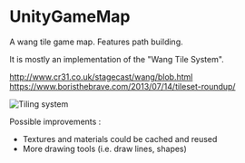 # UnityGameMap
A wang tile game map. Features path building.
 
It is mostly an implementation of the "Wang Tile System".
 
http://www.cr31.co.uk/stagecast/wang/blob.html
https://www.boristhebrave.com/2013/07/14/tileset-roundup/

![Tiling system](https://i.imgur.com/PatmkMz.gif)

Possible improvements :
 - Textures and materials could be cached and reused
 - More drawing tools (i.e. draw lines, shapes)
